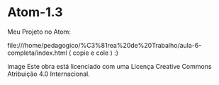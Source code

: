 # Atom-1.3

Meu Projeto no Atom:

   file:///home/pedagogico/%C3%81rea%20de%20Trabalho/aula-6-completa/index.html ( copie e cole ) :)

image Este obra está licenciado com uma Licença Creative Commons Atribuição 4.0 Internacional.
